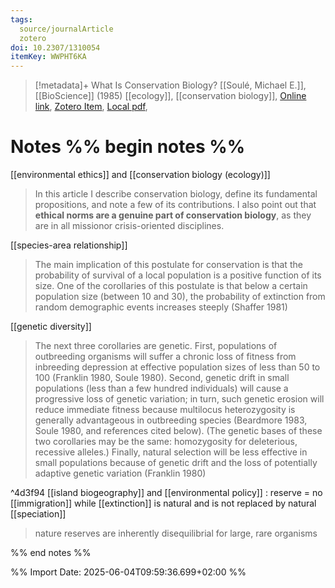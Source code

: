 ```yaml
---
tags:
  source/journalArticle
  zotero
doi: 10.2307/1310054
itemKey: WWPHT6KA
---
```

>[!metadata]+
> What Is Conservation Biology?
> [[Soulé, Michael E.]], 
> [[BioScience]] (1985)
> [[ecology]], [[conservation biology]], 
> [Online link](https://www.jstor.org/stable/1310054), [Zotero Item](zotero://select/library/items/WWPHT6KA), [Local pdf](file://C:/Users/aburg/Documents/references/zotero/storage/D4WVWAAY/Soule1985_WhatConservation.pdf), 

# Notes %% begin notes %%
[[environmental ethics]] and [[conservation biology (ecology)]]
>In this article I describe conservation biology, define its fundamental propositions, and note a few of its contributions. I also point out that **ethical norms are a genuine part of conservation biology**, as they are in all missionor crisis-oriented disciplines.

[[species-area relationship]]
>The main implication of this postulate for conservation is that the probability of survival of a local population is a positive function of its size. One of the corollaries of this postulate is that below a certain population size (between 10 and 30), the probability of extinction from random demographic events increases steeply (Shaffer 1981)

[[genetic diversity]]
>The next three corollaries are genetic. First, populations of outbreeding organisms will suffer a chronic loss of fitness from inbreeding depression at effective population sizes of less than 50 to 100 (Franklin 1980, Soule 1980). Second, genetic drift in small populations (less than a few hundred individuals) will cause a progressive loss of genetic variation; in turn, such genetic erosion will reduce immediate fitness because multilocus heterozygosity is generally advantageous in outbreeding species (Beardmore 1983, Soule 1980, and references cited below). (The genetic bases of these two corollaries may be the same: homozygosity for deleterious, recessive alleles.) Finally, natural selection will be less effective in small populations because of genetic drift and the loss of potentially adaptive genetic variation (Franklin 1980)

^4d3f94
[[island biogeography]] and [[environmental policy]] : reserve = no [[immigration]] while [[extinction]] is natural and is not replaced by natural [[speciation]]
>  nature reserves are inherently disequilibrial for large, rare organisms

%% end notes %%




%% Import Date: 2025-06-04T09:59:36.699+02:00 %%
